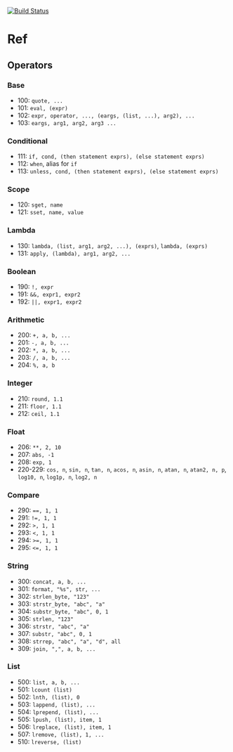 [![Build Status](https://travis-ci.org/aligo/mud-play.svg?branch=master)](https://travis-ci.org/aligo/mud-play)

# Ref

## Operators

### Base
  * 100:  `quote, ...`
  * 101:  `eval, (expr)`
  * 102:  `expr, operator, ..., (eargs, (list, ...), arg2), ...`
  * 103:  `eargs, arg1, arg2, arg3 ...`

### Conditional
  * 111:  `if, cond, (then statement exprs), (else statement exprs)`
  * 112:  `when`, alias for `if`
  * 113:  `unless, cond, (then statement exprs), (else statement exprs)`

### Scope
  * 120: `sget, name`
  * 121: `sset, name, value`

### Lambda
  * 130: `lambda, (list, arg1, arg2, ...), (exprs)`, `lambda, (exprs)`
  * 131: `apply, (lambda), arg1, arg2, ...`

### Boolean
  * 190:  `!, expr`
  * 191:  `&&, expr1, expr2`
  * 192:  `||, expr1, expr2`

### Arithmetic
  * 200:  `+, a, b, ...`
  * 201:  `-, a, b, ...`
  * 202:  `*, a, b, ...`
  * 203:  `/, a, b, ...`
  * 204:  `%, a, b`

### Integer
  * 210:   `round, 1.1`
  * 211:   `floor, 1.1`
  * 212:   `ceil, 1.1`

### Float
  * 206:   `**, 2, 10`
  * 207:   `abs, -1`
  * 208:   `exp, 1`
  * 220-229: `cos, n`, `sin, n`, `tan, n`, `acos, n`, `asin, n`, `atan, n`, `atan2, n, p`, `log10, n`, `log1p, n`, `log2, n`

### Compare
  * 290:   `==, 1, 1`
  * 291:   `!=, 1, 1`
  * 292:   `>, 1, 1`
  * 293:   `<, 1, 1`
  * 294:   `>=, 1, 1`
  * 295:   `<=, 1, 1`

### String
  * 300:   `concat, a, b, ...`
  * 301:   `format, "%s", str, ...`
  * 302:   `strlen_byte, "123"`
  * 303:   `strstr_byte, "abc", "a"`
  * 304:   `substr_byte, "abc", 0, 1`
  * 305:   `strlen, "123"`
  * 306:   `strstr, "abc", "a"`
  * 307:   `substr, "abc", 0, 1`
  * 308:   `strrep, "abc", "a", "d", all`
  * 309:   `join, ",", a, b, ...`

### List
  * 500:   `list, a, b, ...`
  * 501:   `lcount (list)`
  * 502:   `lnth, (list), 0`
  * 503:   `lappend, (list), ...`
  * 504:   `lprepend, (list), ...`
  * 505:   `lpush, (list), item, 1`
  * 506:   `lreplace, (list), item, 1`
  * 507:   `lremove, (list), 1, ...`
  * 510:   `lreverse, (list)`


